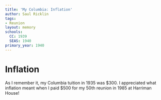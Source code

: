 ```yaml
---
title: 'My Columbia: Inflation'
author: Saul Ricklin
tags:
- Reunion
layout: memory
schools:
  CC: 1939
  SEAS: 1940
primary_year: 1940
---
```

# Inflation

As I remember it, my Columbia tuition in 1935 was $300. I appreciated what inflation meant when I paid $500 for my 50th reunion in 1985 at Harriman House!
